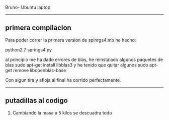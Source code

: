 

Bruno- Ubuntu laptop

-------------------
primera compilacion
-------------------

Para poder correr la primera version de spinrgs4.mb he hecho:

python2.7 springs4.py 

al principio me ha dado errores de blas, he reinstalado algunos paquetes de blas
sudo apt-get install libblas3
y he tenido que quitar algunos
sudo apt-get remove libopenblas-base

Con algun tira y afloja al final ha corrido perfectamente.


---------------------
putadillas al codigo
---------------------

1) Cambiando la masa a 5 kilos se descuadra todo
